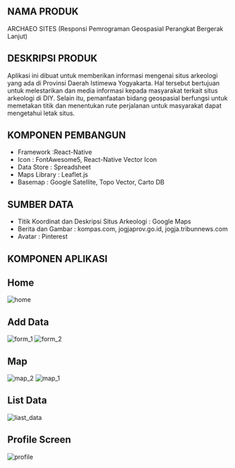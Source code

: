 ## NAMA PRODUK
ARCHAEO SITES
(Responsi Pemrograman Geospasial Perangkat Bergerak Lanjut)

## DESKRIPSI PRODUK
Aplikasi ini dibuat untuk memberikan informasi mengenai situs arkeologi yang ada di Provinsi Daerah Istimewa Yogyakarta. Hal tersebut bertujuan untuk melestarikan dan media informasi kepada masyarakat terkait situs arkeologi di DIY. Selain itu, pemanfaatan bidang geospasial berfungsi untuk memetakan titik dan menentukan rute perjalanan untuk masyarakat dapat mengetahui letak situs.

## KOMPONEN PEMBANGUN
- Framework :React-Native
- Icon : FontAwesome5, React-Native Vector Icon
- Data Store : Spreadsheet
- Maps Library : Leaflet.js
- Basemap : Google Satellite, Topo Vector, Carto DB

## SUMBER DATA
- Titik Koordinat dan Deskripsi Situs Arkeologi : Google Maps
- Berita dan Gambar : kompas.com, jogjaprov.go.id, jogja.tribunnews.com
- Avatar : Pinterest

## KOMPONEN APLIKASI
## Home 
![home](https://github.com/nisamelia/archaeo-sites-3/assets/142764775/74dfa3b2-22a5-4f7d-93f0-f6a8ec390b2a)
## Add Data
![form_1](https://github.com/nisamelia/archaeo-sites-3/assets/142764775/f5852d9b-10e3-4da6-8fac-ccebe61a0083)
![form_2](https://github.com/nisamelia/archaeo-sites-3/assets/142764775/b3709fe6-5fe4-46e3-ad73-c540ff54625e)
## Map
![map_2](https://github.com/nisamelia/archaeo-sites-3/assets/142764775/9301ed73-9b7f-4186-ab1b-d7de562ebbab)
![map_1](https://github.com/nisamelia/archaeo-sites-3/assets/142764775/5459585b-0c70-4524-a051-12b87d9dd676)
## List Data
![liast_data](https://github.com/nisamelia/archaeo-sites-3/assets/142764775/bc21ad4a-0be6-455e-a7e8-fa3c03855fb9) 
## Profile Screen
![profile](https://github.com/nisamelia/archaeo-sites-3/assets/142764775/093a260f-2d73-4c2a-b789-ebd39479d937)

